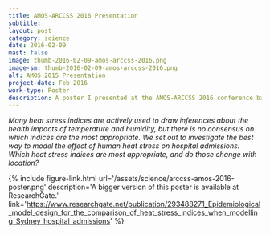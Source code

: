 ```yaml
---
title: AMOS-ARCCSS 2016 Presentation
subtitle:
layout: post
category: science
date: 2016-02-09
mast: false
image: thumb-2016-02-09-amos-arccss-2016.png
image-sm: thumb-2016-02-09-amos-arccss-2016.png
alt: AMOS 2015 Presentation
project-date: Feb 2016
work-type: Poster
description: A poster I presented at the AMOS-ARCCSS 2016 conference based on upcoming work.
---
```

_Many heat stress indices are actively used to draw inferences about the health impacts of temperature and humidity, but there is no consensus on which indices are the most appropriate. We set out to investigate the best way to model the effect of human heat stress on hospital admissions. Which heat stress indices are most appropriate, and do those change with location?_

{% include figure-link.html url='/assets/science/arccss-amos-2016-poster.png' description='A bigger version of this poster is available at ResearchGate.' link='https://www.researchgate.net/publication/293488271_Epidemiological_model_design_for_the_comparison_of_heat_stress_indices_when_modelling_Sydney_hospital_admissions' %}
